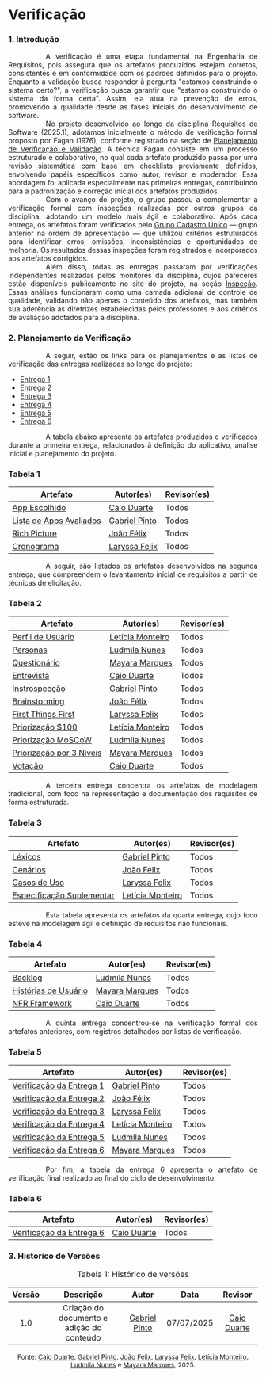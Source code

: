 # Verificação

### 1. Introdução

<div style="text-align: justify; text-indent: 2cm;"> A verificação é uma etapa fundamental na Engenharia de Requisitos, pois assegura que os artefatos produzidos estejam corretos, consistentes e em conformidade com os padrões definidos para o projeto. Enquanto a validação busca responder à pergunta "estamos construindo o sistema certo?", a verificação busca garantir que "estamos construindo o sistema da forma certa". Assim, ela atua na prevenção de erros, promovendo a qualidade desde as fases iniciais do desenvolvimento de software.
</div>

<div style="text-align: justify; text-indent: 2cm;"> No projeto desenvolvido ao longo da disciplina Requisitos de Software (2025.1), adotamos inicialmente o método de verificação formal proposto por Fagan (1976), conforme registrado na seção de <a href="https://requisitos-de-software.github.io/2025.1-IBGE/Planejamento/VerificacaoEValidacao/">Planejamento de Verificação e Validação</a>. A técnica Fagan consiste em um processo estruturado e colaborativo, no qual cada artefato produzido passa por uma revisão sistemática com base em checklists previamente definidos, envolvendo papéis específicos como autor, revisor e moderador. Essa abordagem foi aplicada especialmente nas primeiras entregas, contribuindo para a padronização e correção inicial dos artefatos produzidos.
</div>

<div style="text-align: justify; text-indent: 2cm;">
Com o avanço do projeto, o grupo passou a complementar a verificação formal com inspeções realizadas por outros grupos da disciplina, adotando um modelo mais ágil e colaborativo. Após cada entrega, os artefatos foram verificados pelo <a href="https://requisitos-de-software.github.io/2025.1-Cadastro-Unico/inspecoes/grupo%2B1/inspecao_1/">Grupo Cadastro Único</a> — grupo anterior na ordem de apresentação — que utilizou critérios estruturados para identificar erros, omissões, inconsistências e oportunidades de melhoria. Os resultados dessas inspeções foram registrados e incorporados aos artefatos corrigidos.
</div>


<div style="text-align: justify; text-indent: 2cm;"> Além disso, todas as entregas passaram por verificações independentes realizadas pelos monitores da disciplina, cujos pareceres estão disponíveis publicamente no site do projeto, na seção <a href="https://requisitos-de-software.github.io/2025.1-IBGE/Verificacao/entrega1/lv1/">Inspeção</a>. Essas análises funcionaram como uma camada adicional de controle de qualidade, validando não apenas o conteúdo dos artefatos, mas também sua aderência às diretrizes estabelecidas pelos professores e aos critérios de avaliação adotados para a disciplina.
</div>

### 2. Planejamento da Verificação

<div style="text-align: justify; text-indent: 2cm;">
A seguir, estão os links para os planejamentos e as listas de verificação das entregas realizadas ao longo do projeto:
</div>

<ul>
  <li><a href="https://requisitos-de-software.github.io/2025.1-IBGE/Verificacao/entrega1/lv1/" target="_blank">Entrega 1</a></li>
  <li><a href="https://requisitos-de-software.github.io/2025.1-IBGE/Verificacao/entrega2/lv2/" target="_blank">Entrega 2</a></li>
  <li><a href="https://requisitos-de-software.github.io/2025.1-IBGE/Verificacao/entrega3/lv3/" target="_blank">Entrega 3</a></li>
  <li><a href="https://requisitos-de-software.github.io/2025.1-IBGE/Verificacao/entrega4/lv4/" target="_blank">Entrega 4</a></li>
  <li><a href="https://requisitos-de-software.github.io/2025.1-IBGE/Verificacao/entrega5/lv5/" target="_blank">Entrega 5</a></li>
  <li><a href="https://requisitos-de-software.github.io/2025.1-IBGE/Verificacao/entrega6/lv6/" target="_blank">Entrega 6</a></li>
</ul>

<div style="text-align: justify; text-indent: 2cm;">
A tabela abaixo apresenta os artefatos produzidos e verificados durante a primeira entrega, relacionados à definição do aplicativo, análise inicial e planejamento do projeto.
</div>

### Tabela 1

| Artefato | Autor(es) | Revisor(es) |
|----------|-----------|-------------|
| [App Escolhido](https://requisitos-de-software.github.io/2025.1-IBGE/Planejamento/AplicativoEscolhido/) | [Caio Duarte](https://github.com/caioduart3) |Todos|
| [Lista de Apps Avaliados](https://requisitos-de-software.github.io/2025.1-IBGE/prerastreabilidade/rich-pic_alt/) | [Gabriel Pinto](https://github.com/GabrielSPinto) |Todos|
| [Rich Picture](https://requisitos-de-software.github.io/2025.1-IBGE/Planejamento/AplicativoEscolhido/) | [João Félix](https://github.com/joaofmoreiraa) |Todos|
| [Cronograma](https://requisitos-de-software.github.io/2025.1-IBGE/Planejamento/Cronograma/) | [Laryssa Felix](https://github.com/felixlaryssa) |Todos|
<div style="text-align: justify; text-indent: 2cm;">
A seguir, são listados os artefatos desenvolvidos na segunda entrega, que compreendem o levantamento inicial de requisitos a partir de técnicas de elicitação.
</div>

### Tabela 2

| Artefato | Autor(es) | Revisor(es) |
|----------|-----------|-------------|
| [Perfil de Usuário](https://requisitos-de-software.github.io/2025.1-IBGE/elicitacao/usuarios/PerfilDoUsuario/) | [Letícia Monteiro](https://github.com/LeticiaMonteiroo) |Todos|
| [Personas](https://requisitos-de-software.github.io/2025.1-IBGE/elicitacao/usuarios/Personas/) | [Ludmila Nunes](https://github.com/ludmilaaysha) |Todos|
| [Questionário](https://requisitos-de-software.github.io/2025.1-IBGE/elicitacao/tecnicas_selecionadas/questionario/) | [Mayara Marques](https://github.com/maymarquee) |Todos|
| [Entrevista](https://requisitos-de-software.github.io/2025.1-IBGE/elicitacao/tecnicas_selecionadas/entrevista/) | [Caio Duarte](https://github.com/caioduart3) | Todos |
| [Instrospecção](https://requisitos-de-software.github.io/2025.1-IBGE/elicitacao/tecnicas_selecionadas/introspeccao/) | [Gabriel Pinto](https://github.com/GabrielSPinto) |Todos|
| [Brainstorming](https://requisitos-de-software.github.io/2025.1-IBGE/elicitacao/tecnicas_selecionadas/brainstorming/) | [João Félix](https://github.com/joaofmoreiraa) |Todos|
| [First Things First](https://requisitos-de-software.github.io/2025.1-IBGE/elicitacao/priorizacao_selecionadas/first_things_first/) | [Laryssa Felix](https://github.com/felixlaryssa) |Todos|
| [Priorização $100](https://requisitos-de-software.github.io/2025.1-IBGE/elicitacao/priorizacao_selecionadas/%24100/) | [Letícia Monteiro](https://github.com/LeticiaMonteiroo) |Todos|
| [Priorização MoSCoW](https://requisitos-de-software.github.io/2025.1-IBGE/elicitacao/priorizacao_selecionadas/moscow/) | [Ludmila Nunes](https://github.com/ludmilaaysha) |Todos|
| [Priorização por 3 Níveis](https://requisitos-de-software.github.io/2025.1-IBGE/elicitacao/priorizacao_selecionadas/prioriza%C3%A7%C3%A3o_por_3_n%C3%ADveis/) | [Mayara Marques](https://github.com/maymarquee) |Todos|
| [Votação](https://requisitos-de-software.github.io/2025.1-IBGE/elicitacao/priorizacao_selecionadas/votacao/) | [Caio Duarte](https://github.com/caioduart3) |Todos|
<div style="text-align: justify; text-indent: 2cm;">
A terceira entrega concentra os artefatos de modelagem tradicional, com foco na representação e documentação dos requisitos de forma estruturada.
</div>

### Tabela 3

| Artefato | Autor(es) | Revisor(es) |
|----------|-----------|-------------|
| [Léxicos](https://requisitos-de-software.github.io/2025.1-IBGE/modelagem/lexicos/) | [Gabriel Pinto](https://github.com/GabrielSPinto) |Todos|
| [Cenários](https://requisitos-de-software.github.io/2025.1-IBGE/modelagem/cenarios/) | [João Félix](https://github.com/joaofmoreiraa) |Todos|
| [Casos de Uso](https://requisitos-de-software.github.io/2025.1-IBGE/modelagem/useCases/) | [Laryssa Felix](https://github.com/felixlaryssa) |Todos|
| [Especificação Suplementar](https://requisitos-de-software.github.io/2025.1-IBGE/modelagem/especificacaoSuplementar/) | [Letícia Monteiro](https://github.com/LeticiaMonteiroo) |Todos|
<div style="text-align: justify; text-indent: 2cm;">
Esta tabela apresenta os artefatos da quarta entrega, cujo foco esteve na modelagem ágil e definição de requisitos não funcionais.
</div>

### Tabela 4

| Artefato | Autor(es) | Revisor(es) |
|----------|-----------|-------------|
| [Backlog](https://requisitos-de-software.github.io/2025.1-IBGE/modelagem/agil/productBacklog/) | [Ludmila Nunes](https://github.com/ludmilaaysha) |Todos|
| [Histórias de Usuário](https://requisitos-de-software.github.io/2025.1-IBGE/modelagem/agil/userStories/) | [Mayara Marques](https://github.com/maymarquee) |Todos|
| [NFR Framework](https://requisitos-de-software.github.io/2025.1-IBGE/modelagem/agil/NFR/) | [Caio Duarte](https://github.com/caioduart3) |Todos|
<div style="text-align: justify; text-indent: 2cm;">
A quinta entrega concentrou-se na verificação formal dos artefatos anteriores, com registros detalhados por listas de verificação.
</div>

### Tabela 5

| Artefato | Autor(es) | Revisor(es) |
|----------|-----------|-------------|
| [Verificação da Entrega 1](https://requisitos-de-software.github.io/2025.1-IBGE/Verificacao/entrega1/lv1/) | [Gabriel Pinto](https://github.com/GabrielSPinto) |Todos|
| [Verificação da Entrega 2](https://requisitos-de-software.github.io/2025.1-IBGE/Verificacao/entrega2/lv2/) | [João Félix](https://github.com/joaofmoreiraa) |Todos|
| [Verificação da Entrega 3](https://requisitos-de-software.github.io/2025.1-IBGE/Verificacao/entrega3/lv3/) | [Laryssa Felix](https://github.com/felixlaryssa) |Todos|
| [Verificação da Entrega 4](https://requisitos-de-software.github.io/2025.1-IBGE/Verificacao/entrega4/lv4/) | [Letícia Monteiro](https://github.com/LeticiaMonteiroo) |Todos|
| [Verificação da Entrega 5](https://requisitos-de-software.github.io/2025.1-IBGE/Verificacao/entrega5/lv5/) | [Ludmila Nunes](https://github.com/ludmilaaysha) |Todos|
| [Verificação da Entrega 6](https://requisitos-de-software.github.io/2025.1-IBGE/Verificacao/entrega6/lv6/) | [Mayara Marques](https://github.com/maymarquee) |Todos|

<div style="text-align: justify; text-indent: 2cm;">
Por fim, a tabela da entrega 6 apresenta o artefato de verificação final realizado ao final do ciclo de desenvolvimento.
</div>

### Tabela 6

| Artefato | Autor(es) | Revisor(es) |
|----------|-----------|-------------|
| [Verificação da Entrega 6](https://requisitos-de-software.github.io/2025.1-IBGE/Verificacao/entrega6/lv6/) | [Caio Duarte](https://github.com/caioduart3) |Todos|

### 3. Histórico de Versões 
<font size="3"><p style="text-align: center">Tabela 1: Histórico de versões</p></font>

| Versão | Descrição     |Autor                                       |Data    |Revisor|
|:-:     |  :-:          | :-:                                        | :-:        |:-:|
|1.0     | Criação do documento e adição do conteúdo|[Gabriel Pinto](https://github.com/GabrielSPinto)| 07/07/2025 | [Caio Duarte](https://github.com/caioduart3) |

<font size="2"><p style="text-align: center">Fonte: [Caio Duarte](https://github.com/caioduart3), [Gabriel Pinto](https://github.com/GabrielSPinto), [João Félix](https://github.com/joaofmoreiraa), [Laryssa Felix](https://github.com/felixlaryssa), [Letícia Monteiro](https://github.com/LeticiaMonteiroo), [Ludmila Nunes](https://github.com/ludmilaaysha) e [Mayara Marques](https://github.com/maymarquee), 2025.</p></font>
